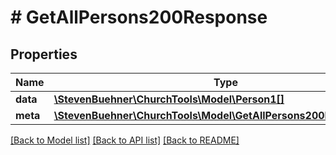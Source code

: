 # # GetAllPersons200Response

## Properties

Name | Type | Description | Notes
------------ | ------------- | ------------- | -------------
**data** | [**\StevenBuehner\ChurchTools\Model\Person1[]**](Person1.md) |  | [optional]
**meta** | [**\StevenBuehner\ChurchTools\Model\GetAllPersons200ResponseMeta**](GetAllPersons200ResponseMeta.md) |  | [optional]

[[Back to Model list]](../../README.md#models) [[Back to API list]](../../README.md#endpoints) [[Back to README]](../../README.md)
